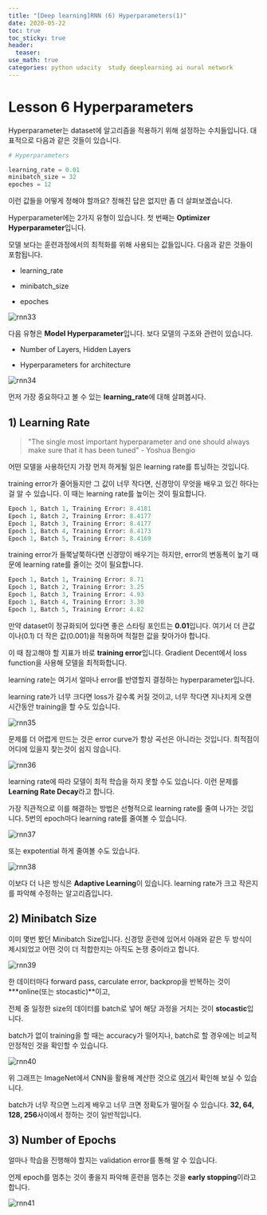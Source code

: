 ```yaml
---
title: "[Deep learning]RNN (6) Hyperparameters(1)"
date: 2020-05-22
toc: true
toc_sticky: true
header:
  teaser: 
use_math: true
categories: python udacity  study deeplearning ai nural network
---
```


#  Lesson 6 Hyperparameters


Hyperparameter는 dataset에 알고리즘을 적용하기 위해 설정하는 수치들입니다. 대표적으로 다음과 같은 것들이 있습니다.

```python
# Hyperparameters

learning_rate = 0.01
minibatch_size = 32
epoches = 12
```

이런 값들을 어떻게 정해야 할까요? 정해진 답은 없지만 좀 더 살펴보겠습니다.

Hyperparameter에는 2가지 유형이 있습니다. 첫 번째는 **Optimizer Hyperparameter**입니다. 

모델 보다는 훈련과정에서의 최적화를 위해 사용되는 값들입니다. 다음과 같은 것들이 포함됩니다.

* learning_rate

* minibatch_size

* epoches

![rnn33](https://drive.google.com/uc?id=1_D2iPZjJ0YYhDU94n3mT9V1-TPqMiMte)

다음 유형은 **Model Hyperparameter**입니다. 보다 모델의 구조와 관련이 있습니다.

* Number of Layers, Hidden Layers

* Hyperparameters for architecture

![rnn34](https://drive.google.com/uc?id=1rjd-MR8HVkR9CZhqswFcM0mpqFk32FMn)

먼저 가장 중요하다고 볼 수 있는 **learning_rate**에 대해 살펴봅시다.


## 1) Learning Rate

> "The single most important hyperparameter and one should always make sure that it has been tuned" - Yoshua Bengio

어떤 모델을 사용하던지 가장 먼저 하게될 일은 learning rate를 튜닝하는 것입니다.

training error가 줄어들지만 그 값이 너무 작다면, 신경망이 무엇을 배우고 있긴 하다는 걸 알 수 있습니다. 이 때는 learning rate를 높이는 것이 필요합니다.

```python
Epoch 1, Batch 1, Training Error: 8.4181
Epoch 1, Batch 2, Training Error: 8.4177
Epoch 1, Batch 3, Training Error: 8.4177
Epoch 1, Batch 4, Training Error: 8.4173
Epoch 1, Batch 5, Training Error: 8.4169
```

training error가 들쭉날쭉하다면 신경망이 배우기는 하지만, error의 변동폭이 높기 때문에 learning rate를 줄이는 것이 필요합니다. 

```python
Epoch 1, Batch 1, Training Error: 8.71
Epoch 1, Batch 2, Training Error: 3.25
Epoch 1, Batch 3, Training Error: 4.93
Epoch 1, Batch 4, Training Error: 3.30
Epoch 1, Batch 5, Training Error: 4.82
```

만약 dataset이 정규화되어 있다면 좋은 스타팅 포인트는 **0.01**입니다. 여기서 더 큰값이나(0.1) 더 작은 값(0.001)을 적용하며 적절한 값을 찾아가야 합니다. 

이 때 참고해야 할 지표가 바로 **training error**입니다. Gradient Decent에서 loss function을 사용해 모델을 최적화합니다. 

learning rate는 여기서 얼마나 error를 반영할지 결정하는 hyperparameter입니다. 

learning rate가 너무 크다면 loss가 갈수록 커질 것이고, 너무 작다면 지나치게 오랜 시간동안 training을 할 수도 있습니다. 

![rnn35](https://drive.google.com/uc?id=1-8tLpJ308RiXethGsoz-oTJfk3vumNPh)

문제를 더 어렵게 만드는 것은 error curve가 항상 곡선은 아니라는 것입니다. 최적점이 어디에 있을지 찾는것이 쉽지 않습니다. 

![rnn36](https://drive.google.com/uc?id=1FL_iyrDpOqd0sJubxs3YMBcEGl_9hiZ2)

learning rate에 따라 모델이 최적 학습을 하지 못할 수도 있습니다. 이런 문제를 **Learning Rate Decay**라고 합니다.  

가장 직관적으로 이를 해결하는 방법은 선형적으로 learning rate를 줄여 나가는 것입니다. 5번의 epoch마다 learning rate를 줄여볼 수 있습니다.

![rnn37](https://drive.google.com/uc?id=1brAICb4sJc2IIVoe_xSyxv3RoO7u03yw)

또는 expotential 하게 줄여볼 수도 있습니다.

![rnn38](https://drive.google.com/uc?id=1f2aa8nqpL7y-aKwMWwS2G4zy4hBfYHeH)

이보다 더 나은 방식은 **Adaptive Learning**이 있습니다. learning rate가 크고 작은지를 파악해 수정하는 알고리즘입니다.


## 2) Minibatch Size

이미 몇번 봤던 Minibatch Size입니다. 신경망 훈련에 있어서 아래와 같은 두 방식이 제시되었고 어떤 것이 더 적합한지는 아직도 논쟁 중이라고 합니다.

![rnn39](https://drive.google.com/uc?id=1yTnIPktjDq2YBnbAaIj527M5_xz7cEn0)

한 데이터마다 forward pass, carculate error, backprop을 반복하는 것이 ***online(또는 stocastic)**이고, 

전체 중 일정한 size의 데이터를 batch로 넣어 해당 과정을 거치는 것이 **stocastic**입니다.

batch가 없이 training을 할 때는 accuracy가 떨어지나, batch로 할 경우에는 비교적 안정적인 것을 확인할 수 있습니다.

![rnn40](https://drive.google.com/uc?id=1IWPhP96pvpEJe6j9HqmTwYN2sqNLY_QM)

위 그래프는 ImageNet에서 CNN을 활용해 계산한 것으로 [여기](https://arxiv.org/abs/1606.02228)서 확인해 보실 수 있습니다.

batch가 너무 작으면 느리게 배우고 너무 크면 정확도가 떨어질 수 있습니다. **32, 64, 128, 256**사이에서 정하는 것이 일반적입니다.


## 3) Number of Epochs

얼마나 학습을 진행해야 할지는 validation error를 통해 알 수 있습니다.

언제 epoch를 멈추는 것이 좋을지 파악해 훈련을 멈추는 것을 **early stopping**이라고 합니다.

![rnn41](https://drive.google.com/uc?id=1Lfg_TEKfeiBuqv9jJA_ecmcL4dXThh3w)

